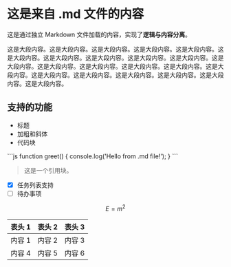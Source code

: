 # 这是来自 .md 文件的内容

这是通过独立 Markdown 文件加载的内容，实现了**逻辑与内容分离**。

这是大段内容。这是大段内容。这是大段内容。这是大段内容。这是大段内容。这是大段内容。这是大段内容。这是大段内容。这是大段内容。这是大段内容。这是大段内容。这是大段内容。这是大段内容。这是大段内容。这是大段内容。这是大段内容。这是大段内容。这是大段内容。这是大段内容。这是大段内容。这是大段内容。这是大段内容。

## 支持的功能

- 标题
- 加粗和斜体
- 代码块

\`\`\`js
function greet() {
  console.log('Hello from .md file!');
}
\`\`\`

> 这是一个引用块。

- [x] 任务列表支持
- [ ] 待办事项

$$E=m^2$$

| 表头 1 | 表头 2 | 表头 3 |
|--------|--------|--------|
| 内容 1 | 内容 2 | 内容 3 |
| 内容 4 | 内容 5 | 内容 6 |
